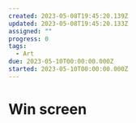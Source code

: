 ```yaml
---
created: 2023-05-08T19:45:20.139Z
updated: 2023-05-08T19:45:20.133Z
assigned: ""
progress: 0
tags:
  - Art
due: 2023-05-10T00:00:00.000Z
started: 2023-05-10T00:00:00.000Z
---
```


# Win screen
